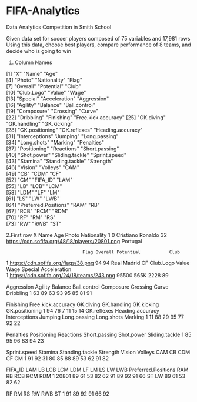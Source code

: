 # FIFA-Analytics
Data Analytics Competition in Smith School 

Given data set for soccer players composed of 75 variables and 17,981 rows
Using this data, choose best players, compare performance of 8 teams, and decide who is going to win

1. Column Names 

 [1] "X"                   "Name"                "Age"                
 [4] "Photo"               "Nationality"         "Flag"               
 [7] "Overall"             "Potential"           "Club"               
[10] "Club.Logo"           "Value"               "Wage"               
[13] "Special"             "Acceleration"        "Aggression"         
[16] "Agility"             "Balance"             "Ball.control"       
[19] "Composure"           "Crossing"            "Curve"              
[22] "Dribbling"           "Finishing"           "Free.kick.accuracy" 
[25] "GK.diving"           "GK.handling"         "GK.kicking"         
[28] "GK.positioning"      "GK.reflexes"         "Heading.accuracy"   
[31] "Interceptions"       "Jumping"             "Long.passing"       
[34] "Long.shots"          "Marking"             "Penalties"          
[37] "Positioning"         "Reactions"           "Short.passing"      
[40] "Shot.power"          "Sliding.tackle"      "Sprint.speed"       
[43] "Stamina"             "Standing.tackle"     "Strength"           
[46] "Vision"              "Volleys"             "CAM"                
[49] "CB"                  "CDM"                 "CF"                 
[52] "CM"                  "FIFA_ID"             "LAM"                
[55] "LB"                  "LCB"                 "LCM"                
[58] "LDM"                 "LF"                  "LM"                 
[61] "LS"                  "LW"                  "LWB"                
[64] "Preferred.Positions" "RAM"                 "RB"                 
[67] "RCB"                 "RCM"                 "RDM"                
[70] "RF"                  "RM"                  "RS"                 
[73] "RW"                  "RWB"                 "ST"     

2.First row
  X              Name Age                                          Photo Nationality
1 0 Cristiano Ronaldo  32 https://cdn.sofifa.org/48/18/players/20801.png    Portugal

                                 Flag Overall Potential           Club
1 https://cdn.sofifa.org/flags/38.png      94        94 Real Madrid CF
                                   Club.Logo Value Wage Special Acceleration                                   
1 https://cdn.sofifa.org/24/18/teams/243.png 95500 565K    2228           89

  Aggression Agility Balance Ball.control Composure Crossing Curve Dribbling
1         63      89      63           93        95       85    81        91

  Finishing Free.kick.accuracy GK.diving GK.handling GK.kicking GK.positioning
1        94                 76         7          11         15             14
  GK.reflexes Heading.accuracy Interceptions Jumping Long.passing Long.shots Marking
1          11               88            29      95           77         92      22

  Penalties Positioning Reactions Short.passing Shot.power Sliding.tackle
1        85          95        96            83         94             23

  Sprint.speed Stamina Standing.tackle Strength Vision Volleys CAM CB CDM CF CM
1           91      92              31       80     85      88  89 53  62 91 82

  FIFA_ID LAM LB LCB LCM LDM LF LM LS LW LWB Preferred.Positions RAM RB RCB RCM RDM
1   20801  89 61  53  82  62 91 89 92 91  66              ST LW   89 61  53  82  62

  RF RM RS RW RWB ST
1 91 89 92 91  66 92


